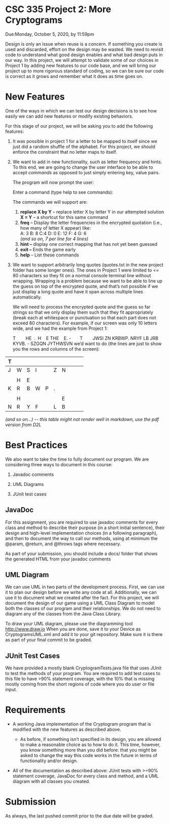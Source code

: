 CSC 335 Project 2: More Cryptograms  
===============================================

Due:Monday, October 5, 2020, by 11:59pm

Design is only an issue when reuse is a concern. If something you create is used and discarded, effort on the design may be wasted. We need to revisit code to understand what good design enables and what bad design puts in our way. In this project, we will attempt to validate some of our choices in Project 1 by adding new features to our code base, and we will bring our project up to more rigorous standard of coding, so we can be sure our code is correct as it grows and remember what it does as time goes on.

New Features
============

One of the ways in which we can test our design decisions is to see how easily
we can add new features or modify existing behaviors.

For this stage of our project, we will be asking you to add the following
features:

1.  It was possible in project 1 for a letter to be mapped to itself since we
    just did a random shuffle of the alphabet. For this project, we should
    enforce the constraint that no letter maps to itself.

2.  We want to add in new functionality, such as letter frequency and hints. To
    this end, we are going to change the user interface to be able to accept
    *commands* as opposed to just simply entering key, value pairs.  
      
    The program will now prompt the user:  
      
    Enter a command (type help to see commands):  
      
    The commands we will support are:
    1.  **replace X by Y** – replace letter X by letter Y in our attempted
        solution    
        **X = Y** – a shortcut for this same command
    2.  **freq** – Display the letter frequencies in the encrypted quotation
        (i.e., how many of letter X appear) like:    
        A: 3 B: 8 C:4 D: 0 E: 12 F: 4 G: 6  
        *(and so on, 7 per line for 4 lines)*
    3.  **hint –** display one correct mapping that has not yet been guessed
    4.  **exit –** Ends the game early
    5.  **help** – List these commands

3.  We want to support arbitrarily long quotes (quotes.txt in the new project
    folder has some longer ones). The ones in Project 1 were limited to \<= 80
    characters so they fit on a normal console terminal line without wrapping.
    Wrapping is a problem because we want to be able to line up the guess on top
    of the encrypted quote, and that’s not possible if we just display a long
    quote and have it span across multiple lines automatically.  
      
    We will need to process the encrypted quote and the guess so far strings so
    that we only display them such that they fit appropriately (break each at
    whitespace or punctuation so that each part does not exceed 80 characters).
    For example, if our screen was only 10 letters wide, and we had the example
    from Project 1:  
    
      T        HE  .  H    E THE    E. -       T       
      JWSI ZN KRBWP. NRYF LB JRB KYVB. - SZGQN JYTHWSVN
   we’d want to do (the lines are just to show you the rows and columns of the
   screen):

| T |   |   |   |   |   |   |   |   |   |
|---|---|---|---|---|---|---|---|---|---|
| J | W | S | I |   | Z | N |   |   |   |
|   |   |   |   |   |   |   |   |   |   |
|   | H | E |   |   |   |   |   |   |   |
| K | R | B | W | P | . |   |   |   |   |
|   |   |   |   |   |   |   |   |   |   |
|   | H |   |   |   |   | E |   |   |   |
| N | R | Y | F |   | L | B |   |   |   |

*(and so on…) -- this table might not render well in markdown, use the pdf version from D2L*

Best Practices
==============

We also want to take the time to fully document our program. We are considering
three ways to document in this course:

1.  Javadoc comments

2.  UML Diagrams

3.  JUnit test cases

JavaDoc
-------

For this assignment, you are required to use javadoc comments for every class
and method to describe their purpose (in a short initial sentence), their design
and high-level implementation choices (in a following paragraph), and then to
document the way to call our methods, using at minimum the \@param, \@return,
and \@throws tags where necessary.

As part of your submission, you should include a docs/ folder that shows the
generated HTML from your javadoc comments

UML Diagram
-----------

We can use UML in two parts of the development process. First, we can use it to
plan our design before we write any code at all. Additionally, we can use it to
document what we created after the fact. For this project, we will document the
design of our game using a UML Class Diagram to model both the classes of our
program and their relationships. We do not need to diagram any of the classes
from the Java Class Library.

To draw your UML diagram, please use the diagramming tool <http://www.draw.io>
When you are done, save it to your Device as CryptogramsUML.xml and add it to
your git repository. Make sure it is there as part of your final commit to be
graded.

JUnit Test Cases
----------------

We have provided a mostly blank CryptogramTests.java file that uses JUnit to
test the methods of your program. You are required to add test cases to this
file to have \>90% statement coverage, with the 10% that is missing mostly
coming from the short regions of code where you do user or file input.

Requirements
============

-   A working Java implementation of the Cryptogram program that is modified
    with the new features as described above.

    -   As before, if something isn’t specified in its design, you are allowed
        to make a reasonable choice as to how to do it. This time, however, you
        know something more than you did before: that you might be asked to
        change the way this code works in the future in terms of functionality
        and/or design.

-   All of the documentation as described above: JUnit tests with \>=90%
    statement coverage, JavaDoc for every class and method, and a UML diagram
    with all classes you created.

**Submission**
==============

As always, the last pushed commit prior to the due date will be graded.
